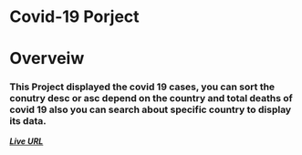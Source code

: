 # Covid-19 Porject 

# Overveiw 

### This Project displayed the covid 19 cases, you can sort the conutry desc or asc depend on the country and total deaths of covid 19 also you can search about specific country to display its data.


***[Live URL](https://salam-covid19.netlify.app/)***


